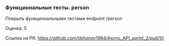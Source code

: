 ### Функциональные тесты. person

Покрыть функциональными тестами endpoint /person 

Оценка: 5

Ссылка на PR: https://github.com/tikhonov1994/Async_API_sprint_2/pull/10

